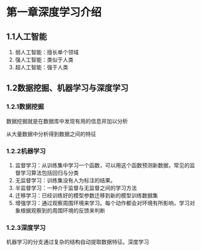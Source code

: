 # 第一章深度学习介绍

## 1.1人工智能

1.  弱人工智能：擅长单个领域
2.  强人工智能：类似于人类
3.  超人工智能：强于人类

## 1.2数据挖掘、机器学习与深度学习

### 1.2.1数据挖掘

数据挖掘就是在数据库中发现有用的信息并加以分析

从大量数据中分析得到数据之间的特征

### 1.2.2机器学习

1.  监督学习：从训练集中学习一个函数，可以用这个函数预测新数据，常见的监督学习算法包括回归与分类
2.  无监督学习：训练集没有人为标注的结果。
3.  半监督学习：一种介于监督与无监督之间的学习方法
4.  迁移学习：已经训练好的模型参数迁移到新的模型训练数据集
5.  增强学习：通过观察周围环境来学习。每个动作都会对环境有所影响，学习对象根据观察到的周围环境的反馈来判断

### 1.2.3深度学习

机器学习的分支通过复杂的结构自动提取数据特征。深度学习
